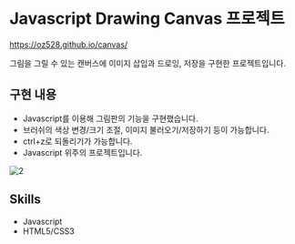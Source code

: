 # Javascript Drawing Canvas 프로젝트
https://oz528.github.io/canvas/

그림을 그릴 수 있는 캔버스에 이미지 삽입과 드로잉, 저장을 구현한 프로젝트입니다.

## 구현 내용
- Javascript를 이용해 그림판의 기능을 구현했습니다.
- 브러쉬의 색상 변경/크기 조절, 이미지 불러오기/저장하기 등이 가능합니다.
- ctrl+z로 되돌리기가 가능합니다.
- Javascript 위주의 프로젝트입니다.

![2](https://user-images.githubusercontent.com/124434808/218328183-5c826bf0-ac83-473c-bc79-4585ba92fd43.png)

## Skills
- Javascript
- HTML5/CSS3
